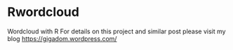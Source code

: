 # Rwordcloud
Wordcloud with R
For details on this project and similar post please visit  my blog https://gigadom.wordpress.com/
